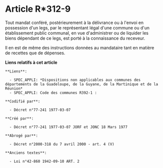 # Article R*312-9

Tout mandat conféré, postérieurement à la délivrance ou à l'envoi en possession d'un legs, par le représentant légal d'une
commune ou d'un établissement public communal, en vue d'administrer ou de liquider les biens dépendant de ce legs, est porté
à la connaissance du receveur.

Il en est de même des instructions données au mandataire tant en matière de recettes que de dépenses.

**Liens relatifs à cet article**

	**Liens**:

	  - SPEC_APPLI: *Dispositions non applicables aux communes des départements de la Guadeloupe, de la Guyane, de la Martinique et de la Réunion*
	  - SPEC_APPLI: Code des communes R392-1 :

	**Codifié par**:

	  - Décret n°77-241 1977-03-07

	**Créé par**:

	  - Décret n°77-241 1977-03-07 JORF et JONC 18 Mars 1977

	**Abrogé par**:

	  - Décret n°2000-318 du 7 avril 2000 - art. 4 (V)

	**Anciens textes**:

	  - Loi n°42-860 1942-09-10 ART. 2
